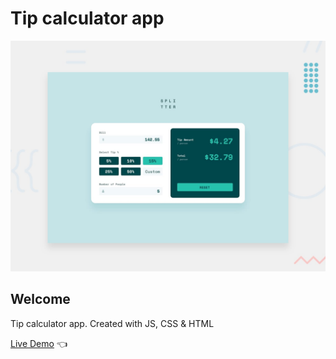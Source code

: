 # Tip calculator app

![Design preview for Tip calculator app](./design/desktop-preview.jpg)

## Welcome 

Tip calculator app. Created with JS, CSS &amp; HTML

[Live Demo](https://dmitriy24s.github.io/tip-calculator-app/) 👈

